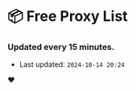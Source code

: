 # :package: Free Proxy List
### Updated every 15 minutes.

- Last updated: `2024-10-14 20:24`

:heart:
